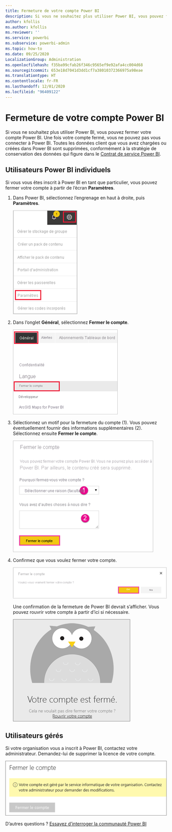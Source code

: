 ```yaml
---
title: Fermeture de votre compte Power BI
description: Si vous ne souhaitez plus utiliser Power BI, vous pouvez fermer votre compte Power BI.
author: kfollis
ms.author: kfollis
ms.reviewer: ''
ms.service: powerbi
ms.subservice: powerbi-admin
ms.topic: how-to
ms.date: 09/25/2020
LocalizationGroup: Administration
ms.openlocfilehash: f35ba99cfab26f346c9565ef9e92afa4cc004d68
ms.sourcegitcommit: 653e18d7041d3dd1cf7a38010372366975a98eae
ms.translationtype: HT
ms.contentlocale: fr-FR
ms.lasthandoff: 12/01/2020
ms.locfileid: "96409122"
---
```

# <a name="close-your-power-bi-account"></a>Fermeture de votre compte Power BI

Si vous ne souhaitez plus utiliser Power BI, vous pouvez fermer votre compte Power BI.  Une fois votre compte fermé, vous ne pouvez pas vous connecter à Power BI. Toutes les données client que vous avez chargées ou créées dans Power BI sont supprimées, conformément à la stratégie de conservation des données qui figure dans le [Contrat de service Power BI](https://azure.microsoft.com/support/legal/subscription-agreement/).

## <a name="individual-power-bi-users"></a>Utilisateurs Power BI individuels

Si vous vous êtes inscrit à Power BI en tant que particulier, vous pouvez fermer votre compte à partir de l’écran **Paramètres**.

1. Dans Power BI, sélectionnez l’engrenage en haut à droite, puis **Paramètres**.

    ![Capture d’écran du coin supérieur droit de l’interface utilisateur avec l’icône d’engrenage et l’option Paramètres en évidence.](media/service-admin-closing-your-account/close-account-settings.png)

1. Dans l’onglet **Général**, sélectionnez **Fermer le compte**.

    ![Capture d’écran du coin supérieur gauche de la page de paramètres avec l’option Fermer le compte en évidence.](media/service-admin-closing-your-account/close-account-settings-2.png)

1. Sélectionnez un motif pour la fermeture du compte (1). Vous pouvez éventuellement fournir des informations supplémentaires (2). Sélectionnez ensuite **Fermer le compte**.

    ![Capture d’écran de la boîte de dialogue Fermer le compte, montrant les champs permettant de fournir des informations supplémentaires sur la fermeture du compte.](media/service-admin-closing-your-account/close-account-settings-3.png)

1. Confirmez que vous voulez fermer votre compte.

    ![Capture d’écran de la boîte de dialogue de confirmation de fermeture du compte avec l’option Oui en évidence.](media/service-admin-closing-your-account/close-account-settings-4.png)

    Une confirmation de la fermeture de Power BI devrait s’afficher. Vous pouvez rouvrir votre compte à partir d’ici si nécessaire.

    ![Capture d’écran de la boîte de dialogue qui confirme que votre compte est fermé.](media/service-admin-closing-your-account/close-account-settings-5.png)

## <a name="managed-users"></a>Utilisateurs gérés

Si votre organisation vous a inscrit à Power BI, contactez votre administrateur. Demandez-lui de supprimer la licence de votre compte.

![Capture d’écran de la gestion de la fermeture du compte.](media/service-admin-closing-your-account/close-account-managed.png)

D’autres questions ? [Essayez d’interroger la communauté Power BI](https://community.powerbi.com/)